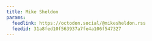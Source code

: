 ```yaml
---
title: Mike Sheldon
params:
  feedlink: https://octodon.social/@mikesheldon.rss
  feedid: 31a8fed10f563937a7fe4a106f547327
---
```

